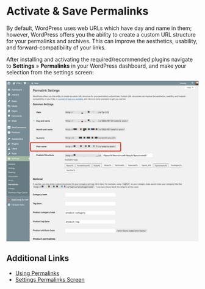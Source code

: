 # Activate & Save Permalinks

By default, WordPress uses web URLs which have day and name in them; however, WordPress offers you the ability to create a custom URL structure for your permalinks and archives. This can improve the aesthetics, usability, and forward-compatibility of your links.

After installing and activating the required/recommended plugins navigate to **Settings** » **Permalinks** in your WordPress dashboard, and make your selection from the settings screen:

![Activate & Save WordPress Permalinks](img/activate-and-save-permalinks.png)

## Additional Links

* [Using Permalinks](https://codex.wordpress.org/Using_Permalinks)
* [Settings Permalinks Screen](https://codex.wordpress.org/Settings_Permalinks_Screen)
